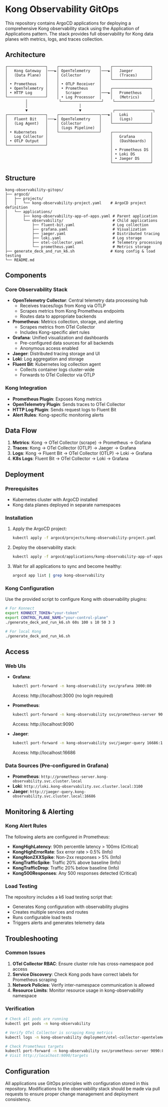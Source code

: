 # Kong Observability GitOps

This repository contains ArgoCD applications for deploying a comprehensive Kong observability stack using the Application of Applications pattern. The stack provides full observability for Kong data planes with metrics, logs, and traces collection.

## Architecture

```
┌─────────────────┐    ┌──────────────────┐    ┌─────────────────┐
│   Kong Gateway  │───►│ OpenTelemetry    │───►│   Jaeger        │
│   (Data Plane)  │    │ Collector        │    │   (Traces)      │
│                 │    │                  │    └─────────────────┘
│ • Prometheus    │    │ • OTLP Receiver  │    
│ • OpenTelemetry │    │ • Prometheus     │    ┌─────────────────┐
│ • HTTP Log      │    │   Scraper        │───►│   Prometheus    │
└─────────────────┘    │ • Log Processor  │    │   (Metrics)     │
         │              └──────────────────┘    └─────────────────┘
         │                       │              
         ▼                       ▼              ┌─────────────────┐
┌─────────────────┐    ┌──────────────────┐───►│   Loki          │
│   Fluent Bit    │───►│ OpenTelemetry    │    │   (Logs)        │
│   (Log Agent)   │    │ Collector        │    └─────────────────┘
│                 │    │ (Logs Pipeline)  │    
│ • Kubernetes    │    └──────────────────┘    ┌─────────────────┐
│   Log Collector │                            │   Grafana       │
│ • OTLP Output   │                            │   (Dashboards)  │
└─────────────────┘                            │                 │
                                               │ • Prometheus DS │
                                               │ • Loki DS       │
                                               │ • Jaeger DS     │
                                               └─────────────────┘
```

## Structure

```
kong-observability-gitops/
├── argocd/
│   ├── projects/
│   │   └── kong-observability-project.yaml    # ArgoCD project definition
│   └── applications/
│       ├── kong-observability-app-of-apps.yaml # Parent application
│       └── observability/                      # Child applications
│           ├── fluent-bit.yaml                 # Log collection
│           ├── grafana.yaml                    # Visualization
│           ├── jaeger.yaml                     # Distributed tracing
│           ├── loki.yaml                       # Log storage
│           ├── otel-collector.yaml             # Telemetry processing
│           └── prometheus.yaml                 # Metrics storage
├── generate_deck_and_run_k6.sh                # Kong config & load testing
└── README.md
```

## Components

### Core Observability Stack
- **OpenTelemetry Collector**: Central telemetry data processing hub
  - Receives traces/logs from Kong via OTLP
  - Scrapes metrics from Kong Prometheus endpoints
  - Routes data to appropriate backends
- **Prometheus**: Metrics collection, storage, and alerting
  - Scrapes metrics from OTel Collector
  - Includes Kong-specific alert rules
- **Grafana**: Unified visualization and dashboards
  - Pre-configured data sources for all backends
  - Anonymous access enabled
- **Jaeger**: Distributed tracing storage and UI
- **Loki**: Log aggregation and storage
- **Fluent Bit**: Kubernetes log collection agent
  - Collects container logs cluster-wide
  - Forwards to OTel Collector via OTLP

### Kong Integration
- **Prometheus Plugin**: Exposes Kong metrics
- **OpenTelemetry Plugin**: Sends traces to OTel Collector
- **HTTP Log Plugin**: Sends request logs to Fluent Bit
- **Alert Rules**: Kong-specific monitoring alerts

## Data Flow

1. **Metrics**: Kong → OTel Collector (scrape) → Prometheus → Grafana
2. **Traces**: Kong → OTel Collector (OTLP) → Jaeger → Grafana
3. **Logs**: Kong → Fluent Bit → OTel Collector (OTLP) → Loki → Grafana
4. **K8s Logs**: Fluent Bit → OTel Collector → Loki → Grafana

## Deployment

### Prerequisites
- Kubernetes cluster with ArgoCD installed
- Kong data planes deployed in separate namespaces

### Installation

1. Apply the ArgoCD project:
   ```bash
   kubectl apply -f argocd/projects/kong-observability-project.yaml
   ```

2. Deploy the observability stack:
   ```bash
   kubectl apply -f argocd/applications/kong-observability-app-of-apps.yaml
   ```

3. Wait for all applications to sync and become healthy:
   ```bash
   argocd app list | grep kong-observability
   ```

### Kong Configuration

Use the provided script to configure Kong with observability plugins:

```bash
# For Konnect
export KONNECT_TOKEN="your-token"
export CONTROL_PLANE_NAME="your-control-plane"
./generate_deck_and_run_k6.sh 60s 100 s 10 50 3 3

# For local Kong
./generate_deck_and_run_k6.sh
```

## Access

### Web UIs

- **Grafana**: 
  ```bash
  kubectl port-forward -n kong-observability svc/grafana 3000:80
  ```
  Access: http://localhost:3000 (no login required)

- **Prometheus**: 
  ```bash
  kubectl port-forward -n kong-observability svc/prometheus-server 9090:80
  ```
  Access: http://localhost:9090

- **Jaeger**: 
  ```bash
  kubectl port-forward -n kong-observability svc/jaeger-query 16686:16686
  ```
  Access: http://localhost:16686

### Data Sources (Pre-configured in Grafana)

- **Prometheus**: `http://prometheus-server.kong-observability.svc.cluster.local`
- **Loki**: `http://loki.kong-observability.svc.cluster.local:3100`
- **Jaeger**: `http://jaeger-query.kong-observability.svc.cluster.local:16686`

## Monitoring & Alerting

### Kong Alert Rules

The following alerts are configured in Prometheus:

- **KongHighLatency**: 90th percentile latency > 100ms (Critical)
- **KongHighErrorRate**: 5xx error rate > 0.5% (Info)
- **KongNon2XXSpike**: Non-2xx responses > 5% (Info)
- **KongTrafficSpike**: Traffic 20% above baseline (Info)
- **KongTrafficDrop**: Traffic 20% below baseline (Info)
- **Kong500Responses**: Any 500 responses detected (Critical)

### Load Testing

The repository includes a k6 load testing script that:
- Generates Kong configuration with observability plugins
- Creates multiple services and routes
- Runs configurable load tests
- Triggers alerts and generates telemetry data

## Troubleshooting

### Common Issues

1. **OTel Collector RBAC**: Ensure cluster role has cross-namespace pod access
2. **Service Discovery**: Check Kong pods have correct labels for Prometheus scraping
3. **Network Policies**: Verify inter-namespace communication is allowed
4. **Resource Limits**: Monitor resource usage in kong-observability namespace

### Verification

```bash
# Check all pods are running
kubectl get pods -n kong-observability

# Verify OTel Collector is scraping Kong metrics
kubectl logs -n kong-observability deployment/otel-collector-opentelemetry-collector

# Check Prometheus targets
kubectl port-forward -n kong-observability svc/prometheus-server 9090:80
# Visit http://localhost:9090/targets
```

## Configuration

All applications use GitOps principles with configuration stored in this repository. Modifications to the observability stack should be made via pull requests to ensure proper change management and deployment consistency.